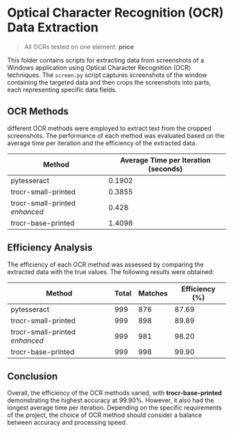 
# Optical Character Recognition (OCR) Data Extraction

> All OCRs tested on one element: **price**

This folder contains scripts for extracting data from screenshots of a Windows application using Optical Character Recognition (OCR) techniques. The `screen.py` script captures screenshots of the window containing the targeted data and then crops the screenshots into parts, each representing specific data fields.

## OCR Methods

different OCR methods were employed to extract text from the cropped screenshots. The performance of each method was evaluated based on the average time per iteration and the efficiency of the extracted data.

| Method                                  | Average Time per Iteration (seconds) | 
|-----------------------------------------|--------------------------------------|
| pytesseract                  | 0.1902                               | 
| trocr-small-printed          | 0.3855                               | 
| trocr-small-printed *enhanced* | 0.428                                | 
| trocr-base-printed           | 1.4098                               | 

## Efficiency Analysis

The efficiency of each OCR method was assessed by comparing the extracted data with the true values. The following results were obtained:

| Method                                  | Total | Matches | Efficiency (%) |
|-----------------------------------------|------------|---------|----------------|
| pytesseract                  | 999        | 876     | 87.69          |
| trocr-small-printed          | 999        | 898     | 89.89          |
| trocr-small-printed *enhanced* | 999        | 981     | 98.20          |
| trocr-base-printed           | 999        | 998     | 99.90          |

## Conclusion

Overall, the efficiency of the OCR methods varied, with **trocr-base-printed** demonstrating the highest accuracy at 99.90%. However, it also had the longest average time per iteration. Depending on the specific requirements of the project, the choice of OCR method should consider a balance between accuracy and processing speed.
